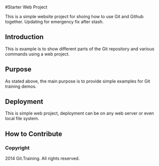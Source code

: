 #Starter Web Project

This is a simple website project for shoing how to use Git and Github together. Updating for emergency fix after stash.

## Introduction

This is example is to show different parts of the Git repository and various commands using a web project.

## Purpose

As stated above, the main purpose is to provide simple examples for Git training demos.

## Deployment

This is simple web project, deployment can be on any web server or even local file system.

## How to Contribute


### Copyright
2014 Git.Training. All rights reserved.

